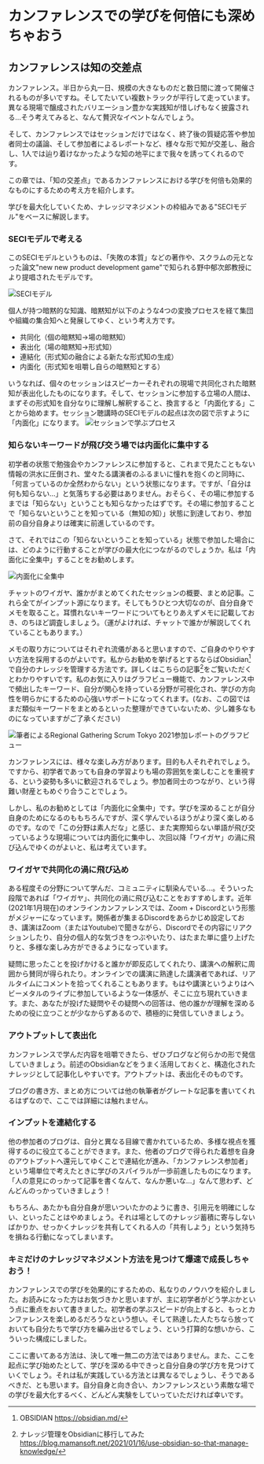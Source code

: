 # カンファレンスでの学びを何倍にも深めちゃおう


## カンファレンスは知の交差点

カンファレンス。半日から丸一日、規模の大きなものだと数日間に渡って開催されるものが多いですね。そしてたいてい複数トラックが平行して走っています。異なる現場で醸成されたバリエーション豊かな実践知が惜しげもなく披露される…そう考えてみると、なんて贅沢なイベントなんでしょう。

そして、カンファレンスではセッションだけではなく、終了後の質疑応答や参加者同士の議論、そして参加者によるレポートなど、様々な形で知が交差し、融合し、1人では辿り着けなかったような知の地平にまで我々を誘ってくれるのです。

この章では、「知の交差点」であるカンファレンスにおける学びを何倍も効果的なものにするための考え方を紹介します。

学びを最大化していくため、ナレッジマネジメントの枠組みである"SECIモデル"をベースに解説します。

### SECIモデルで考える

このSECIモデルというものは、「失敗の本質」などの著作や、スクラムの元となった論文"new new product development game"で知られる野中郁次郎教授により提唱されたモデルです。

![SECIモデル](images/chap-on-the-day/SECImodel.jpg)

個人が持つ暗黙的な知識、暗黙知が以下のような4つの変換プロセスを経て集団や組織の集合知へと発展してゆく、という考え方です。

- 共同化（個の暗黙知→場の暗黙知）
- 表出化（場の暗黙知→形式知）
- 連結化（形式知の融合による新たな形式知の生成）
- 内面化（形式知を咀嚼し自らの暗黙知とする）

いうなれば、個々のセッションはスピーカーそれぞれの現場で共同化された暗黙知が表出化したものになります。そして、セッションに参加する立場の人間は、まずその形式知を自分なりに理解し解釈すること、換言すると「内面化する」ことから始めます。セッション聴講時のSECIモデルの起点は次の図で示すように「内面化」になります。
![セッションで学ぶプロセス](images/chap-on-the-day/learning_in_session.jpg)

### 知らないキーワードが飛び交う場では内面化に集中する

初学者の状態で勉強会やカンファレンスに参加すると、これまで見たこともない情報の洪水に圧倒され、堂々たる講演者のふるまいに憧れを抱くのと同時に、「何言っているのか全然わからない」という状態になります。ですが、「自分は何も知らない…」と気落ちする必要はありません。おそらく、その場に参加するまでは「知らない」ということも知らなかったはずです。その場に参加することで「知らないということを知っている（無知の知）」状態に到達しており、参加前の自分自身よりは確実に前進しているのです。

さて、それではこの「知らないということを知っている」状態で参加した場合には、どのように行動することが学びの最大化につながるのでしょうか。私は「内面化に全集中」することをお勧めします。

![内面化に全集中](images/chap-on-the-day/internalization.jpg)

チャットのワイガヤ、誰かがまとめてくれたセッションの概要、まとめ記事。これら全てがインプット源になります。そしてもうひとつ大切なのが、自分自身でメモを取ること。耳慣れないキーワードについてもとりあえずメモに記載しておき、のちほど調査しましょう。（運がよければ、チャットで誰かが解説してくれていることもあります。）

メモの取り方についてはそれぞれ流儀があると思いますので、ご自身のやりやすい方法を採用するのがよいです。私からお勧めを挙げるとするならばObsidian[^obsidian]で自分のナレッジを管理する方法です。詳しくはこちらの記事[^obsidianblog]をご覧いただくとわかりやすいです。私のお気に入りはグラフビュー機能で、カンファレンス中で頻出したキーワード、自分が関心を持っている分野が可視化され、学びの方向性を明らかにするための心強いサポートになってくれます。(なお、この図ではまだ類似キーワードをまとめるといった整理ができていないため、少し雑多なものになっていますがご了承ください)

[^obsidian]: OBSIDIAN https://obsidian.md/

[^obsidianblog]: ナレッジ管理をObsidianに移行してみた https://blog.mamansoft.net/2021/01/16/use-obsidian-so-that-manage-knowledge/

![筆者によるRegional Gathering Scrum Tokyo 2021参加レポートのグラフビュー](images/chap-on-the-day/rsgt_knowledge_nw.jpg)

カンファレンスには、様々な楽しみ方があります。目的も人それぞれでしょう。ですから、初学者であっても自身の学習よりも場の雰囲気を楽しむことを重視する、という姿勢も多いに歓迎されるでしょう。参加者同士のつながり、という得難い財産ともめぐり合うことでしょう。

しかし、私のお勧めとしては「内面化に全集中」です。学びを深めることが自分自身のためになるのももちろんですが、深く学んでいるほうがより深く楽しめるのです。なので「この分野は素人だな」と感じ、また実際知らない単語が飛び交っているような現場については内面化に集中し、次回以降「ワイガヤ」の渦に飛び込んでゆくのがよいと、私は考えています。

### ワイガヤで共同化の渦に飛び込め

ある程度その分野について学んだ、コミュニティに馴染んでいる…。そういった段階であれば「ワイガヤ」、共同化の渦に飛び込むことをおすすめします。近年(2021年1月現在)のオンラインカンファレンスでは、Zoom + Discordという形態がメジャーになっています。関係者が集まるDiscordをあらかじめ設定しておき、講演はZoom（またはYoutube)で聞きながら、Discordでその内容にリアクションしたり、自分の個人的な気づきをつぶやいたり、はたまた単に盛り上げたりと、多様な楽しみ方ができるようになっています。

疑問に思ったことを投げかけると誰かが即反応してくれたり、講演への解釈に周囲から賛同が得られたり。オンラインでの講演に熟達した講演者であれば、リアルタイムにコメントを拾ってくれることもあります。もはや講演というよりはヘビーメタルのライブに参加しているような一体感が、そこに立ち現れていきます。また、あなたが投げた疑問やその疑問への回答は、他の誰かが理解を深めるための役に立つことが少なからずあるので、積極的に発信していきましょう。




### アウトプットして表出化

カンファレンスで学んだ内容を咀嚼できたら、ぜひブログなど何らかの形で発信していきましょう。前述のObsidianなどをうまく活用しておくと、構造化されたナレッジとして記事化しやすいです。アウトプットは、表出化そのものです。

ブログの書き方、まとめ方については他の執筆者がグレートな記事を書いてくれるはずなので、ここでは詳細には触れません。

### インプットを連結化する

他の参加者のブログは、自分と異なる目線で書かれているため、多様な視点を獲得するのに役立てることができます。また、他者のブログで得られた着想を自身のアウトプットへ還元してゆくことで連結化が進み、「カンファレンス参加者」という場単位で考えたときに学びのスパイラルが一歩前進したものになります。「人の意見にのっかって記事を書くなんて、なんか悪いな…」なんて思わず、どんどんのっかっていきましょう！

もちろん、あたかも自分自身が思いついたかのように書き、引用元を明確にしない、といったことはやめましょう。それは場としてのナレッジ蓄積に寄与しないばかりか、せっかくナレッジを共有してくれる人の「共有しよう」という気持ちを損ねる行動になってしまいます。

### キミだけのナレッジマネジメント方法を見つけて爆速で成長しちゃおう！

カンファレンスでの学びを効果的にするための、私なりのノウハウを紹介しました。お読みになった方はお気づきかと思いますが、主に初学者がどう学ぶかという点に重点をおいて書きました。初学者の学ぶスピードが向上すると、もっとカンファレンスを楽しめるだろうなという想い。そして熟達した人たちなら放っておいても自分たちで学び方を編み出せるでしょう、という打算的な想いから、こういった構成にしました。

ここに書いてある方法は、決して唯一無二の方法ではありません。また、ここを起点に学び始めたとして、学びを深める中できっと自分自身の学び方を見つけていくでしょう。それは私が実践している方法とは異なるでしょうし、そうであるべきだ、とも思います。自分自身と向き合い、カンファレンスという素敵な場での学びを最大化するべく、どんどん実験をしていっていただければ幸いです。

